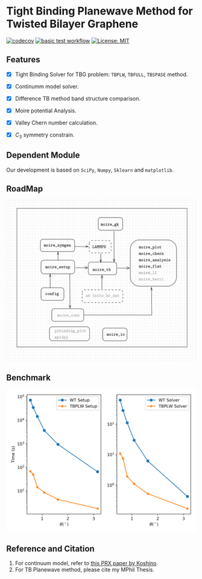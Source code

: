 # Tight Binding Planewave Method for Twisted Bilayer Graphene
[![codecov](https://codecov.io/gh/zybbigpy/TBG/branch/master/graph/badge.svg?token=WRN1DARX91)](https://codecov.io/gh/zybbigpy/TBG)
[![basic test workflow](https://github.com/zybbigpy/TBG/actions/workflows/ci.yml/badge.svg)](https://github.com/zybbigpy/TBG/actions/workflows/ci.yml)
[![License: MIT](https://img.shields.io/badge/License-MIT-yellow.svg)](https://opensource.org/licenses/MIT)

## Features

- [x] Tight Binding Solver for TBG problem: `TBPLW`, `TBFULL`, `TBSPASE` method.

- [x] Continumm model solver.

- [x] Difference TB method band structure comparison.

- [x] Moire potential Analysis.

- [x] Valley Chern number calculation.

- [x] $C_3$ symmetry constrain.
## Dependent Module
 
Our development is based on `SciPy`, `Numpy`, `Sklearn` and `matplotlib`.

## RoadMap

![](./assets/roadmap.svg)

## Benchmark

![](assets/benchmark.png)
## Reference and Citation

1. For continuum model, refer to [this PRX paper by Koshino](https://journals.aps.org/prx/abstract/10.1103/PhysRevX.8.031087).
2. For TB Planewave method, please cite my MPhil Thesis.


